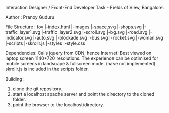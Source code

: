 Interaction Designer / Front-End Developer Task - Fields of View, Bangalore.

Author : Pranoy Guduru

File Structure : 
fov
|-index.html
|-images
	|-space.svg
	|-shops.svg
	|-traffic_layer1.svg
	|-traffic_layer2.svg
	|-scroll.svg
	|-bg.svg
	|-road.svg
	|-indicator.svg
	|-auto.svg
	|-blockade.svg
	|-bus.svg
	|-rocket.svg
	|-woman.svg
|-scripts
	|-skrollr.js
|-styles
	|-style.css


Dependencies:
Calls jquery from CDN, hence Internet!
Best viewed on laptop screen 1140*720 resolutions.
The experience can be optimised for mobile screens in landscape & fullscreen mode. (have not implemented)
skrollr.js is included in the scripts folder.


Building : 
1. clone the git repository.
2. start a localhost apache server and point the directory to the cloned folder.
3. point the browser to the localhost/directory.

